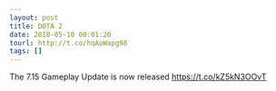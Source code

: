 ```yaml
---
layout: post
title: DOTA 2
date: 2018-05-10 00:01:20
tourl: http://t.co/hqAoWapg98
tags: []
---
```

The 7.15 Gameplay Update is now released https://t.co/kZ5kN3OOvT